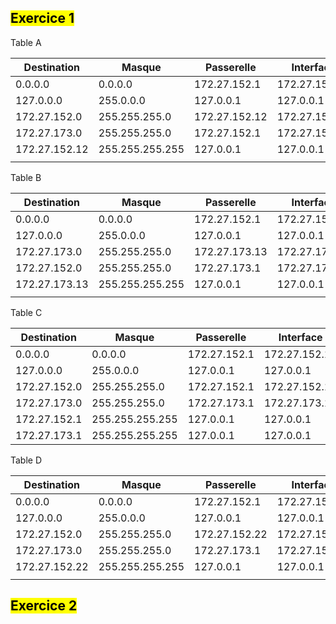 ## <mark class="hltr-green format">Exercice 1</mark>


Table A

| Destination   | Masque          | Passerelle    | Interface     | Métrique |
| ------------- | --------------- | ------------- | ------------- | -------- |
| 0.0.0.0       | 0.0.0.0         | 172.27.152.1  | 172.27.152.12 | 1        |
| 127.0.0.0     | 255.0.0.0       | 127.0.0.1     | 127.0.0.1     | 1        |
| 172.27.152.0  | 255.255.255.0   | 172.27.152.12 | 172.27.152.12 |          |
| 172.27.173.0  | 255.255.255.0   | 172.27.152.1  | 172.27.152.12 |          |
| 172.27.152.12 | 255.255.255.255 | 127.0.0.1     | 127.0.0.1     |          |
|               |                 |               |               |          |

Table B

| Destination   | Masque          | Passerelle    | Interface     | Métrique |
| ------------- | --------------- | ------------- | ------------- | -------- |
| 0.0.0.0       | 0.0.0.0         | 172.27.152.1  | 172.27.152.13 |          |
| 127.0.0.0     | 255.0.0.0       | 127.0.0.1     | 127.0.0.1     |          |
| 172.27.173.0  | 255.255.255.0   | 172.27.173.13 | 172.27.173.13 |          |
| 172.27.152.0  | 255.255.255.0   | 172.27.173.1  | 172.27.173.13 |          |
| 172.27.173.13 | 255.255.255.255 | 127.0.0.1     | 127.0.0.1     |          |
|               |                 |               |               |          |

Table C

| Destination  | Masque          | Passerelle   | Interface     | Métrique |
| ------------ | --------------- | ------------ | ------------- | -------- |
| 0.0.0.0      | 0.0.0.0         | 172.27.152.1 | 172.27.152.12 |          |
| 127.0.0.0    | 255.0.0.0       | 127.0.0.1    | 127.0.0.1     |          |
| 172.27.152.0 | 255.255.255.0   | 172.27.152.1 | 172.27.152.1  |          |
| 172.27.173.0 | 255.255.255.0   | 172.27.173.1 | 172.27.173.1  |          |
| 172.27.152.1 | 255.255.255.255 | 127.0.0.1    | 127.0.0.1     |          |
| 172.27.173.1 | 255.255.255.255 | 127.0.0.1    | 127.0.0.1     |          |

Table D

| Destination   | Masque          | Passerelle    | Interface     | Métrique |
| ------------- | --------------- | ------------- | ------------- | -------- |
| 0.0.0.0       | 0.0.0.0         | 172.27.152.1  | 172.27.152.22 |          |
| 127.0.0.0     | 255.0.0.0       | 127.0.0.1     | 127.0.0.1     |          |
| 172.27.152.0  | 255.255.255.0   | 172.27.152.22 | 172.27.152.22 |          |
| 172.27.173.0  | 255.255.255.0   | 172.27.173.1  | 172.27.152.22 |          |
| 172.27.152.22 | 255.255.255.255 | 127.0.0.1     | 127.0.0.1     |          |
|               |                 |               |               |          |

## <mark class="hltr-green format">Exercice 2</mark>

